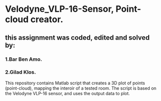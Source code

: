 
# Velodyne_VLP-16-Sensor, Point-cloud creator.
## this assignment was coded, edited and solved by:
### 1.**Bar Ben Amo.**
### 2.**Gilad Klos.**
This repository contains Matlab script that creates a 3D plot of points (point-cloud), mapping the interoir of a tested room.
The script is based on the Velodyne VLP-16 sensor, and uses the output data to plot.

